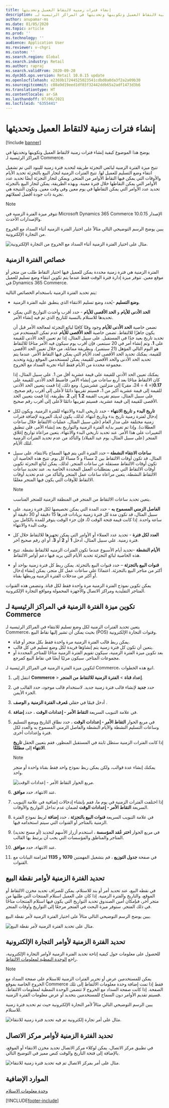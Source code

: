 ```yaml
---
title: ‬‏‫إنشاء فترات زمنية لالتقاط العميل وتحديثها
description: يوضح هذا الموضوع كيفية إنشاء فترات زمنية لالتقاط العميل وتكوينها وتحديثها في المراكز الرئيسية لـ Commerce.
author: anupamar-ms
ms.date: 01/05/2020
ms.topic: article
ms.prod: ''
ms.technology: ''
audience: Application User
ms.reviewer: v-chgri
ms.custom: ''
ms.search.region: Global
ms.search.industry: Retail
ms.author: rapraj
ms.search.validFrom: 2020-09-20
ms.dyn365.ops.version: Retail 10.0.15 update
ms.openlocfilehash: e2369b17244525023541cdbd0a0da3f2a2a09b30
ms.sourcegitcommit: c08a9d19eed1df03f32442ddb65a2adf1473d3b6
ms.translationtype: HT
ms.contentlocale: ar-SA
ms.lasthandoff: 07/06/2021
ms.locfileid: "6355441"
---
```

# <a name="create-and-update-time-slots-for-customer-pickup"></a>‬‏‫إنشاء فترات زمنية لالتقاط العميل وتحديثها

[!include [banner](../../includes/banner.md)]

يوضح هذا الموضوع كيفية إنشاء فترات زمنية لالتقاط العميل وتكوينها وتحديثها في المراكز الرئيسية لـ Commerce.

تتيح ميزة الفترة الزمنية لبائعي التجزئة طريقة لتحديد فترة زمنية للبنود التي تم تشغيل انتقاء وضع التسليم للعميل لها. تتيح الفترات الزمنية لتجار البيع بالتجزئة تحديد الأيام والأوقات التي يمكن فيها التقاط الأوامر من المتجر. ويمكن لتجار التجزئة أيضًا تحديد عدد الأوامر التي يمكن التقاطها خلال فترة معينة. وبهذه الطريقة، يمكن لتجار البيع بالتجزئة تحديد عدد الأوامر التي يمكن التقاطها في يوم معين وفي وقت معين. وتكون النتيجة هي تجربة ذات جودة أفضل لعملائهم.

> [!NOTE]
> تتوفر ميزة الفترة الزمنية في Microsoft Dynamics 365 Commerce الإصدار 10.0.15 والإصدارات الأحدث.

يبين يوضح الرسم التوضيحي التالي مثالاً على اختيار الفترة الزمنية أثناء السداد مع الخروج من التجارة الإلكترونية.

![مثال على اختيار الفترة الزمنية أثناء السداد مع الخروج من التجارة الإلكترونية.](../dev-itpro/media/Curbside_timeslot_eCommerce.PNG)

## <a name="time-slot-properties"></a>خصائص الفترة الزمنية

الفترة الزمنية هي فترة زمنية محددة يمكن للعميل فيها اختيار التقاط طلب من متجر أو موقع معين. تتوفر ميزة إدارة فترة الوقت فقط عندما يتم تكوين انتقاء وضع تسليم للعميل في Dynamics 365 Commerce.

يتم تحديد الفترة الزمنية باستخدام الخصائص التالية:

- **وضع التسليم** -يُحدد وضع تسليم الانتقاء الذي ينطبق عليه الفترة الزمنية.
- **الحد الأدنى للأيام** و **الحد الأقصى للأيام** - حدد أقرب وأحدث التواريخ التي يمكن تحديدها للاستلام بالنسبة للتاريخ الذي تم فيه إنشاء الأمر. 

    تضمن خاصية **الحد الأدنى للأيام** وجود وقتًا كافيًا لبائع التجزئة لمعالجة الأمر قبل أن يكون جاهزًا للالتقاط. تضمن خاصية **الحد الأقصى للأيام** عدم تمكن المستخدم من تحديد تاريخ بعيد جدًا في المستقبل. على سبيل المثال، إذا تم تعيين الحد الأدنى للقيمة على **1**، وتم إنشاء أمر في 20 سبتمبر، فإن أقرب يوم سيكون فيه الأمر متاحًا للالتقاط هو اليوم التالي المؤهل (21 سبتمبر). وبطريقة مماثلة، من خلال تعيين الحد الأقصى للقيمة، يمكنك تحديد الحد الأقصى لعدد الأيام التي يمكن فيها التقاط الأمر. عندما يتم تحديد الحد الأدنى والحد الأقصى للقيمة، يمكن لمستخدمي الموقع رؤية وتحديد مجموعة محددة من الأيام فقط أثناء تجربة السداد مع الخروج.

    يمكنك تعيين الحد الأدنى للقيمة على قيمة عشرية أقل من 1. على سبيل المثال، إذا كان الالتقاط متاحًا بعد أربع ساعات من إنشاء الأمر، فاضبط الحد الأدنى للقيمة على **0.17**(= 4 ÷ 24، مقربًا إلى منزلتين عشريتين). ومع ذلك، إذا قمت بتعيين الحد الأدنى للقيمة إلى قيمة عشرية أكبر من 1، فسيتم تقريبها دائمًا لأعلى إلى أقرب رقم صحيح. على سبيل المثال، سيتم تقريب القيمة **1.2** إلى **2**. بطريقة، إذا قمت بتعيين الحد الأقصى للقيمة إلى قيمة عشرية، فسيتم تقريبها دائمًا لأعلى إلى أقرب رقم صحيح. 

- **تاريخ البدء** و **تاريخ الانتهاء** - حدد تاريخي البدء والانتهاء للفترة الزمنية. ويكون لكل إدخال لفترة زمنية تاريخ بدء وتاريخ انتهاء. لذلك، يكون لديك المرونة لإضافة فترات زمنية مختلفة على مدار العام (على سبيل المثال، عمليات الالتقاط خلال ساعات العطلات). وإذا تم تغيير بداية الفترة الزمنية والتواريخ بعد إنشاء الأمر، فلن تنطبق التغييرات على هذا الأمر. عند تحديد تاريخي البدء والانتهاء، يتعين مراعاة تواريخ إغلاق المتجر (على سبيل المثال، يوم عيد الميلاد) والتأكد من عدم تحديد الفترات الزمنية لتلك الأيام.
- **ساعات الانتقاء النشطة** – حدد الفترة التي يتم فيها السماح بالانتقاء. على سبيل المثال، قد تكون أوقات الالتقاط بين 2 مساءً و 5 مساءً كل يوم. تتيح هذه الخاصية أن تكون أوقات الالتقاط مستقلة عن ساعات المتجر. لذلك، يمكن لبائع التجزئة تكوين أوقات الالتقاط التي تفي بمتطلبات العمل المحددة الخاصة به. عند تحديد ساعات الالتقاط النشطة، يتعين مراعاة ساعات عمل المتجر والتأكد من عدم تحديد أوقات الالتقاط للأوقات التي يكون فيها المتجر مغلقًا.

    > [!NOTE]
    > يتعين تحديد ساعات الالتقاط من المتجر في المنطقة الزمنية للمتجر المناسب.

- **الفاصل الزمني المسموح به** - حدد المدة التي يمكن تخصيصها لكل فترة زمنية. على سبيل المثال، قد تكون مدة كل فترة زمنية بزيادات قدرها 15 دقيقة أو 30 دقيقة أو ساعة واحدة. إذا كانت قيمة فتحة الوقت 0، فإن جزء الوقت يتوفر للمدة بالكامل بين وقت البدء والانتهاء.
- **العدد لكل فترة** - تحديد عدد العملاء أو الأوامر التي يمكن تجهيزها للالتقاط خلال كل فترة زمنية. علي سبيل المثال، أدخل **1** أو **2** أو **3**، أو اي رقم صحيح آخر.
- **الأيام النشطة** -تحديد أيام الأسبوع عندما تكون الفترات الزمنيه للالتقاط نشطة. تتيح هذه الخاصية لبائع التجزئة تحديد الأيام التي يريد فيها دعم أوامر الالتقاط.
- **قنوات البيع بالتجزئة** – حدد قنوات البيع بالتجزئة. يمكن ربط كل فترة زمنية بواحد أو أكثر من متاجر البيع بالتجزئة. اعتمادًا على ساعات عمل كل متجر، يمكن إنشاء إدخال أو أكثر من مدخلات الفترة الزمنية وربطها بقناة. 

<!-- ![HQ Timeslot overview.](../dev-itpro/media/Curbside_timeslot_Settings_overview.PNG) -->

يمكن تكوين نموذج الفترة الزمنية مرة واحدة فقط لكل قناة. وتتضمن هذه القنوات المتاجر التقليدية ومراكز الاتصال والأجهزة المحمولة ومواقع التجارة الإلكترونية.

## <a name="configure-the-time-slot-feature-in-commerce-headquarters"></a>تكوين ميزة الفترة الزمنية في المراكز الرئيسية لـ Commerce

يتعين تحديد الفترات الزمنية لكل وضع تسليم للانتقاء في المراكز الرئيسية لـ Commerce، بحيث يمكن أن تشير إليها نقاط البيع (POS) وقنوات التجارة الإلكترونية.

- يمكن ربط قالب الفترة الزمنية مرة واحدة فقط بكل متجر أو قناة.
- يتعين أن تكون كل فترة زمنية يتم إنشاؤها فريدة لكل وضع تسليم في كل قالب.
- بعد تكوين ميزة الفترة الزمنية، سيكون تقويم الفترة الزمنية متاحًا للمتاجر المحددة أو مجموعات المتاجر. سيكون مرئيًا أيضًا في نقاط البيع كمرجع.

لتكوين ميزة الفترة الزمنية في المراكز الرئيسية لـ Commerce، اتبع هذه الخطوات.

1. انتقل إلى **Commerce** \> **إعداد قناة** \> **الفترة الزمنية للالتقاط من المتجر**.
1. حدد **جديد** لإنشاء قالب فترة زمنية جديد. لاستخدام قالب موجود، حدد القالب في الجزء الأيمن.
1. أدخل قيمًا في حقلي **مُعرف الفترة الزمنية** و **الوصف** .
1. في علامة التبويب السريعة **التقاط الأمر - إعدادات الوقت** ، حدد **إضافة**.
1. في مربع الحوار **التقاط الأمر - إعدادات الوقت** ، حدد نطاق التاريخ ووضع التسليم وساعات التسليم النشطة والأيام النشطة والفاصل الزمني المسموح به والعدد لكل فترة وإعدادات أخرى.

    إذا كانت الفترات الزمنية ستظل ثابتة في المستقبل المنظور، فقم بتعيين الحقل **تاريخ الانتهاء** إلى **مطلقًا**.

    > [!NOTE]
    > يمكنك إنشاء عدة قوالب، ولكن يمكن ربط نموذج واحد فقط بقناة واحدة أو متجر واحد.

    ![مربع الحوار التقاط الأمر - إعدادات الوقت.](../dev-itpro/media/Curbside_timeslot_Settings_Page.PNG)

1. عند الانتهاء، حدد **موافق**.
1. إذا اختلفت الفترات الزمنية في يوم ما، فقم بإنشاء إدخالات إضافية في علامة التبويب السريعة **التقاط الأمر - إعدادات الوقت** لضمان عدم تداخل التواريخ والأوقات.
1. في علامة التبويب السريعة **قنوات البيع بالتجزئة** ، حدد **إضافة** لربط نموذج الفترة الزمنية بالمتاجر أو القنوات التي سيتم استخدامه فيها.
1. في مربع الحوار **اختر عُقد المؤسسة** ، استخدم أزرار الأسهم لتحديد (أو مسح تحديد) المتاجر والمناطق والمؤسسات التي يجب أن يرتبط بها القالب.

    <!-- ![HQ Timeslot overview.](../dev-itpro/media/Curbside_timeslot_Settings_overview.PNG) -->

1. عند الانتهاء، حدد **موافق**.
1. في صفحة **جدول التوزيع** ، قم بتشغيل المهمتين **1070** و **1135** لمزامنة البيانات مع القنوات.

## <a name="time-slot-selection-for-pos-orders"></a>تحديد الفترة الزمنية لأوامر نقطة البيع‬

في نقطه البيع، عند تحديد أمر أو بند للاستلام، يمكن للصراف تحديد مخزن الالتقاط أو الموقع، والتاريخ والفترة الزمنية. إذا كان على العميل استلام المنتجات التي طلبها من متجر آخر، فبإمكان أمين الصندوق تحديد التواريخ التي يكون فيها استلام المنتجات متاحًا في ذلك المتجر. ستوفر ميزة البحث في المتجر مرجعًا إلى التواريخ وأوقات المتجر.

يبين يوضح الرسم التوضيحي التالي مثالاً على اختيار الفترة الزمنية لأمر نقطة البيع.

![مثال على تحديد الفترة الزمنية لأمر نقطة البيع.](../dev-itpro/media/Curbside_timeslot_POS.png)

## <a name="time-slot-selection-for-e-commerce-orders"></a>تحديد الفترة الزمنية لأوامر التجارة الإلكترونية

للحصول على معلومات حول كيفية إتاحة تحديد الفترة الزمنية لأوامر التجارة الإلكترونية، راجع [الوحدة النمطية لمعلومات الالتقاط](../pickup-info-module.md).

> [!NOTE]
> يمكن للمستخدمين عرض أو تحرير الفترات الزمنية للاستلام على صفحة السداد مع الخروج الخاصة بموقع Commerce فقط إذا تمت إضافة وحدة معلومات الالتقاط إلى تلك الصفحة. إذا كانت صفحة السداد مع الخروج لا تتضمن الوحدة النمطية لمعلومات الالتقاط، فسيتم تقديم الأوامر دون السماح للمستخدمين بتحديد أو عرض معلومات الفترة الزمنية.

يبين الرسم التوضيحي التالي مثالاً لأمر التجارة الإلكترونية حيث تم تحديد فترة زمنية للاستلام.

![مثال على أمر تجارة إلكترونية تم فيه تحديد فترة زمنية للانتقاء.](../dev-itpro/media/Curbside_timeslot_eCommerce_checkoutsummary.PNG)

## <a name="time-slot-selection-for-call-center-orders"></a>تحديد الفترة الزمنية لأوامر مركز الاتصال

في تطبيق مركز الاتصال، يمكن لوكلاء مركز الاتصال تحديد مخزن الانتقاء أو الموقع، بالإضافة إلى فتحة التاريخ والوقت كنص مميز في التوضيح التالي.

![مثال على أمر بمركز الاتصال تم فيه تحديد فترة زمنية للانتقاء.](../dev-itpro/media/Curbside_timeslot_callcenter.png)

## <a name="additional-resources"></a>الموارد الإضافية

[وحدة معلومات الاستلام](../pickup-info-module.md)


[!INCLUDE[footer-include](../../includes/footer-banner.md)]